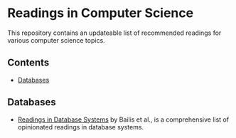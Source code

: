 # Readings in Computer Science
This repository contains an updateable list of recommended readings for various computer science topics. 


## Contents
* [Databases](#databases)

 ## Databases
 + [Readings in Database Systems](http://www.redbook.io/pdf/redbook-5th-edition.pdf) by Bailis et al., is a comprehensive list of opinionated readings in database systems.
